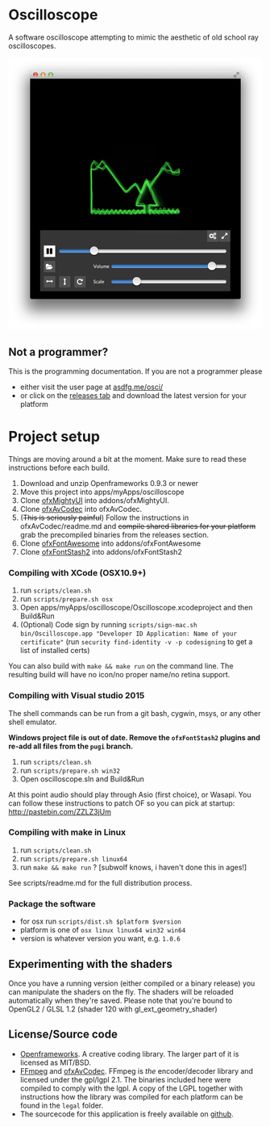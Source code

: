 Oscilloscope
===

A software oscilloscope attempting to mimic the aesthetic of old school ray oscilloscopes. 
	
<img src="docs/screenshot.png" width="667">


## Not a programmer? 

This is the programming documentation. If you are not a programmer please

* either visit the user page at <a href="http://asdfg.me/osci/">asdfg.me/osci/</a>
* or click on the [releases tab](https://github.com/kritzikratzi/Oscilloscope/releases) and download the latest version for your platform



# Project setup 

Things are moving around a bit at the moment. 
Make sure to read these instructions before each build. 

1. Download and unzip Openframeworks 0.9.3 or newer
1. Move this project into apps/myApps/oscilloscope
1. Clone [ofxMightyUI](https://github.com/kritzikratzi/ofxMightyUI) into addons/ofxMightyUI.
1. Clone [ofxAvCodec](https://github.com/kritzikratzi/ofxAvCodec) into ofxAvCodec. 
1. (~~This is seriously painful~~) Follow the instructions in ofxAvCodec/readme.md and ~~compile shared libraries for your platform~~ grab the precompiled binaries from the releases section. 
1. Clone [ofxFontAwesome](https://github.com/kritzikratzi/ofxFontAwesome) into addons/ofxFontAwesome
1. Clone [ofxFontStash2](https://github.com/kritzikratzi/ofxFontStash2) into addons/ofxFontStash2


### Compiling with XCode (OSX10.9+)

1. run `scripts/clean.sh`
1. run `scripts/prepare.sh osx`
1. Open apps/myApps/oscilloscope/Oscilloscope.xcodeproject and then Build&Run
1. (Optional) Code sign by running `scripts/sign-mac.sh bin/Oscilloscope.app "Developer ID Application: Name of your certificate"` (run `security find-identity -v -p codesigning` to get a list of installed certs)

You can also build with `make && make run` on the command line. The resulting build will have no icon/no proper name/no retina support. 

### Compiling with Visual studio 2015

The shell commands can be run from a git bash, cygwin, msys, or any other shell emulator. 

**Windows project file is out of date. Remove the `ofxFontStash2` plugins and re-add all files from the `pugi` branch.**

1. run `scripts/clean.sh`
1. run `scripts/prepare.sh win32`
1. Open oscilloscope.sln and Build&Run

At this point audio should play through Asio (first choice), or Wasapi. You can follow these instructions to patch OF so you can pick at startup: http://pastebin.com/ZZLZ3jUm

### Compiling with make in Linux

1. run `scripts/clean.sh`
1. run `scripts/prepare.sh linux64`
1. run `make && make run` ? [subwolf knows, i haven't done this in ages!]

See scripts/readme.md for the full distribution process. 

### Package the software

* for osx run `scripts/dist.sh $platform $version`
* platform is one of `osx linux linux64 win32 win64`
* version is whatever version you want, e.g. `1.0.6`

## Experimenting with the shaders

Once you have a running version (either compiled or a binary release) you can manipulate the shaders on the fly. The shaders will be reloaded automatically when they're saved. Please note that you're bound to OpenGL2 / GLSL 1.2 (shader 120 with gl_ext_geometry_shader)


## License/Source code

* [Openframeworks](http://openframeworks.cc). A creative coding library. The larger part of it is licensed as MIT/BSD. 
* [FFmpeg](http://www.ffmpeg.org/) and [ofxAvCodec](https://github.com/kritzikratzi/ofxAvCodec). FFmpeg is _the_ encoder/decoder library and licensed under the gpl/lgpl 2.1. The binaries included here were compiled to comply with the lgpl. A copy of the LGPL together with instructions how the library was compiled for each platform can be found in the `legal` folder. 
* The sourcecode for this application is freely available on [github](https://github.com/kritzikratzi/Oscilloscope). 
